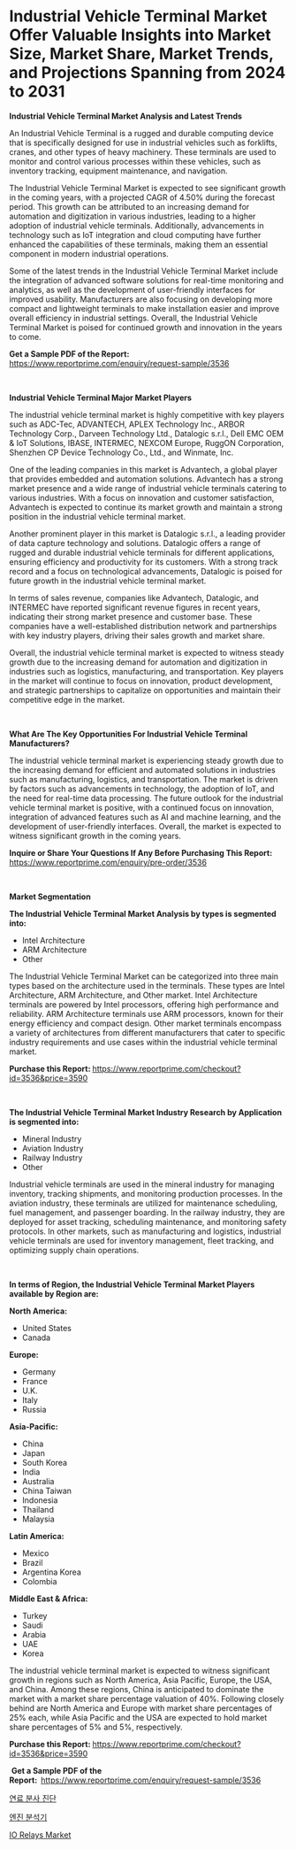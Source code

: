 <p><h1>Industrial Vehicle Terminal Market Offer Valuable Insights into Market Size, Market Share, Market Trends, and Projections Spanning from 2024 to 2031</h1></p><p><strong>Industrial Vehicle Terminal Market Analysis and Latest Trends</strong></p>
<p><p>An Industrial Vehicle Terminal is a rugged and durable computing device that is specifically designed for use in industrial vehicles such as forklifts, cranes, and other types of heavy machinery. These terminals are used to monitor and control various processes within these vehicles, such as inventory tracking, equipment maintenance, and navigation.</p><p>The Industrial Vehicle Terminal Market is expected to see significant growth in the coming years, with a projected CAGR of 4.50% during the forecast period. This growth can be attributed to an increasing demand for automation and digitization in various industries, leading to a higher adoption of industrial vehicle terminals. Additionally, advancements in technology such as IoT integration and cloud computing have further enhanced the capabilities of these terminals, making them an essential component in modern industrial operations.</p><p>Some of the latest trends in the Industrial Vehicle Terminal Market include the integration of advanced software solutions for real-time monitoring and analytics, as well as the development of user-friendly interfaces for improved usability. Manufacturers are also focusing on developing more compact and lightweight terminals to make installation easier and improve overall efficiency in industrial settings. Overall, the Industrial Vehicle Terminal Market is poised for continued growth and innovation in the years to come.</p></p>
<p><strong>Get a Sample PDF of the Report:&nbsp;</strong> <a href="https://www.reportprime.com/enquiry/request-sample/3536">https://www.reportprime.com/enquiry/request-sample/3536</a></p>
<p>&nbsp;</p>
<p><strong>Industrial Vehicle Terminal Major Market Players</strong></p>
<p><p>The industrial vehicle terminal market is highly competitive with key players such as ADC-Tec, ADVANTECH, APLEX Technology Inc., ARBOR Technology Corp., Darveen Technology Ltd., Datalogic s.r.l., Dell EMC OEM & IoT Solutions, IBASE, INTERMEC, NEXCOM Europe, RuggON Corporation, Shenzhen CP Device Technology Co., Ltd., and Winmate, Inc.</p><p>One of the leading companies in this market is Advantech, a global player that provides embedded and automation solutions. Advantech has a strong market presence and a wide range of industrial vehicle terminals catering to various industries. With a focus on innovation and customer satisfaction, Advantech is expected to continue its market growth and maintain a strong position in the industrial vehicle terminal market.</p><p>Another prominent player in this market is Datalogic s.r.l., a leading provider of data capture technology and solutions. Datalogic offers a range of rugged and durable industrial vehicle terminals for different applications, ensuring efficiency and productivity for its customers. With a strong track record and a focus on technological advancements, Datalogic is poised for future growth in the industrial vehicle terminal market.</p><p>In terms of sales revenue, companies like Advantech, Datalogic, and INTERMEC have reported significant revenue figures in recent years, indicating their strong market presence and customer base. These companies have a well-established distribution network and partnerships with key industry players, driving their sales growth and market share.</p><p>Overall, the industrial vehicle terminal market is expected to witness steady growth due to the increasing demand for automation and digitization in industries such as logistics, manufacturing, and transportation. Key players in the market will continue to focus on innovation, product development, and strategic partnerships to capitalize on opportunities and maintain their competitive edge in the market.</p></p>
<p>&nbsp;</p>
<p><strong>What Are The Key Opportunities For Industrial Vehicle Terminal Manufacturers?</strong></p>
<p><p>The industrial vehicle terminal market is experiencing steady growth due to the increasing demand for efficient and automated solutions in industries such as manufacturing, logistics, and transportation. The market is driven by factors such as advancements in technology, the adoption of IoT, and the need for real-time data processing. The future outlook for the industrial vehicle terminal market is positive, with a continued focus on innovation, integration of advanced features such as AI and machine learning, and the development of user-friendly interfaces. Overall, the market is expected to witness significant growth in the coming years.</p></p>
<p><strong>Inquire or Share Your Questions If Any Before Purchasing This Report:</strong> <a href="https://www.reportprime.com/enquiry/pre-order/3536">https://www.reportprime.com/enquiry/pre-order/3536</a></p>
<p>&nbsp;</p>
<p><strong>Market Segmentation</strong></p>
<p><strong>The Industrial Vehicle Terminal Market Analysis by types is segmented into:</strong></p>
<p><ul><li>Intel Architecture</li><li>ARM Architecture</li><li>Other</li></ul></p>
<p><p>The Industrial Vehicle Terminal Market can be categorized into three main types based on the architecture used in the terminals. These types are Intel Architecture, ARM Architecture, and Other market. Intel Architecture terminals are powered by Intel processors, offering high performance and reliability. ARM Architecture terminals use ARM processors, known for their energy efficiency and compact design. Other market terminals encompass a variety of architectures from different manufacturers that cater to specific industry requirements and use cases within the industrial vehicle terminal market.</p></p>
<p><strong>Purchase this Report:&nbsp;</strong><a href="https://www.reportprime.com/checkout?id=3536&price=3590">https://www.reportprime.com/checkout?id=3536&price=3590</a></p>
<p>&nbsp;</p>
<p><strong>The Industrial Vehicle Terminal Market Industry Research by Application is segmented into:</strong></p>
<p><ul><li>Mineral Industry</li><li>Aviation Industry</li><li>Railway Industry</li><li>Other</li></ul></p>
<p><p>Industrial vehicle terminals are used in the mineral industry for managing inventory, tracking shipments, and monitoring production processes. In the aviation industry, these terminals are utilized for maintenance scheduling, fuel management, and passenger boarding. In the railway industry, they are deployed for asset tracking, scheduling maintenance, and monitoring safety protocols. In other markets, such as manufacturing and logistics, industrial vehicle terminals are used for inventory management, fleet tracking, and optimizing supply chain operations.</p></p>
<p>&nbsp;</p>
<p><strong>In terms of Region, the Industrial Vehicle Terminal Market Players available by Region are:</strong></p>
<p>
    <p> <strong> North America: </strong>
        <ul>
            <li>United States</li>
            <li>Canada</li>
        </ul>
        </p> 
    <p> <strong> Europe: </strong>
        <ul>
            <li>Germany</li>
            <li>France</li>
            <li>U.K.</li>
            <li>Italy</li>
            <li>Russia</li>
        </ul>
        </p> 
    <p> <strong> Asia-Pacific: </strong>
        <ul>
            <li>China</li>
            <li>Japan</li>
            <li>South Korea</li>
            <li>India</li>
            <li>Australia</li>
            <li>China Taiwan</li>
            <li>Indonesia</li>
            <li>Thailand</li>
            <li>Malaysia</li>
        </ul>
        </p> 
    <p> <strong> Latin America: </strong>
        <ul>
            <li>Mexico</li>
            <li>Brazil</li>
            <li>Argentina Korea</li>
            <li>Colombia</li>
        </ul>
        </p> 
    <p> <strong> Middle East & Africa: </strong>
        <ul>
            <li>Turkey</li>
            <li>Saudi</li>
            <li>Arabia</li>
            <li>UAE</li>
            <li>Korea</li>
        </ul>
    </p>
    </p>
<p><p>The industrial vehicle terminal market is expected to witness significant growth in regions such as North America, Asia Pacific, Europe, the USA, and China. Among these regions, China is anticipated to dominate the market with a market share percentage valuation of 40%. Following closely behind are North America and Europe with market share percentages of 25% each, while Asia Pacific and the USA are expected to hold market share percentages of 5% and 5%, respectively.</p></p>
<p><strong>Purchase this Report: </strong><a href="https://www.reportprime.com/checkout?id=3536&price=3590">https://www.reportprime.com/checkout?id=3536&price=3590</a></p>
<p>&nbsp;<strong>Get a Sample PDF of the Report:&nbsp;&nbsp;</strong><a href="https://www.reportprime.com/enquiry/request-sample/3536">https://www.reportprime.com/enquiry/request-sample/3536</a></p>
<p><strong></strong></p>
<p><p><a href="https://github.com/TimmyMann6767/Market-Research-Report-List-1/blob/main/360473613597.md">연료 분사 진단</a></p><p><a href="https://github.com/JeromeRtyau89966/Market-Research-Report-List-1/blob/main/428781013598.md">엔진 분석기</a></p><p><a href="https://github.com/Airanohannonzb68e5pb53oc1/Market-Research-Report-List-1/blob/main/io-relays-market.md">IO Relays Market</a></p></p>